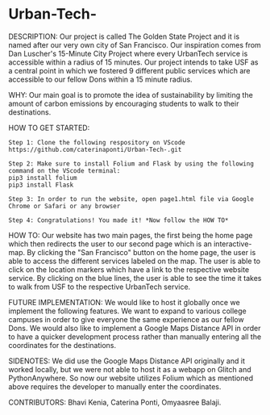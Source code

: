 # Urban-Tech-
DESCRIPTION: Our project is called The Golden State Project and it is named after our very own city of San Francisco. Our inspiration comes from Dan Luscher's 15-Minute City Project where every UrbanTech service is accessible within a radius of 15 minutes. Our project intends to take USF as a central point in which we fostered 9 different public services which are accessible to our fellow Dons within a 15 minute radius. 

WHY: Our main goal is to promote the idea of sustainability by limiting the amount of carbon emissions by encouraging students to walk to their destinations. 

HOW TO GET STARTED: 
    
    Step 1: Clone the following respository on VScode 
    https://github.com/caterinaponti/Urban-Tech-.git

    Step 2: Make sure to install Folium and Flask by using the following command on the VScode terminal:
    pip3 install folium
    pip3 install Flask

    Step 3: In order to run the website, open page1.html file via Google Chrome or Safari or any browser

    Step 4: Congratulations! You made it! *Now follow the HOW TO*

HOW TO: Our website has two main pages, the first being the home page which then redirects the user to our second page which is an interactive-map. By clicking the "San Francisco" button on the home page, the user is able to access the different services labeled on the map. The user is able to click on the location markers which have a link to the respective website service. By clicking on the blue lines, the user is able to see the time it takes to walk from USF to the respective UrbanTech service.

FUTURE IMPLEMENTATION: We would like to host it globally once we implement the following features. We want to expand to various college campuses in order to give everyone the same experience as our fellow Dons. We would also like to implement a Google Maps Distance API in order to have a quicker development process rather than manually entering all the coordinates for the destinations. 

SIDENOTES: We did use the Google Maps Distance API originally and it worked locally, but we were not able to host it as a webapp on Glitch and PythonAnywhere. So now our website utilizes Folium which as mentioned above requires the developer to manually enter the coordinates. 

CONTRIBUTORS: Bhavi Kenia, Caterina Ponti, Omyaasree Balaji.
